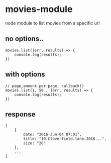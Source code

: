 # movies-module
node module to list movies from a specific url


## no options..
```
movies.list((err, results) => {
    console.log(results);
})
```

## with options
```
// page,amount-per-page, callback()
movies.list(1, 50 , (err, results) => {
    console.log(results);
})
```

## response
```
[
    {
        date: "2016-Jun-04 07:01",
        title: "10.Cloverfield.lane.2016...",
        size: "2G"
    },
    ...
]
```
